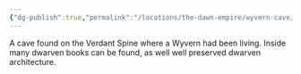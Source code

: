 ```yaml
---
{"dg-publish":true,"permalink":"/locations/the-dawn-empire/wyvern-cave/","noteIcon":""}
---
```


A cave found on the Verdant Spine where a Wyvern had been living. Inside many dwarven books can be found, as well well preserved dwarven architecture. 
